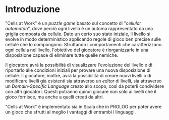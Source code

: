 # Introduzione

"Cells at Work" è un *puzzle game* basato sul concetto di "*cellular automaton*", dove perciò ogni livello è un automa rappresentato da una griglia composta da cellule. Dato un certo suo stato iniziale, il livello si evolve in modo deterministico applicando regole di gioco ben precise sulle cellule che lo compongono. Sfruttando i comportamenti che caratterizzano ogni cellula nel livello, l'obiettivo del giocatore è riorganizzarle in una disposizione capace di eliminare tutte quelle nemiche.

Il giocatore avrà la possibilità di visualizzare l'evoluzione del livello e di riportarlo alle condizioni iniziali per provare una nuova disposizione di cellule. Il giocatore, inoltre, avrà la possibilità di creare nuovi livelli o di modificare livelli già esistenti sia attraverso un *editor* di livelli, sia attraverso un *Domain-Specific Language* creato allo scopo, così da poterli condividere con altri giocatori. Questi potranno quindi giocare non solo ai livelli che il gioco fornisce, ma anche a quelli creati da altri.

"Cells at Work" è implementato sia in Scala che in PROLOG per poter avere un gioco che sfrutti al meglio i vantaggi di entrambi i linguaggi.
